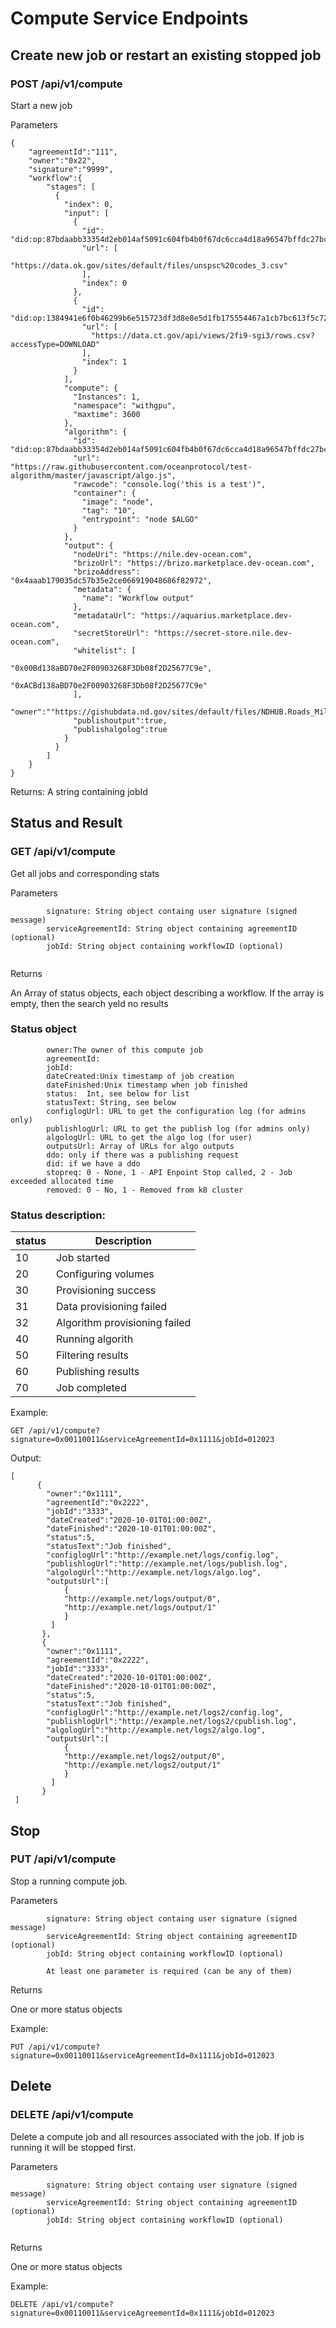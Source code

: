 # Compute Service Endpoints

## Create new job or restart an existing stopped job

### POST /api/v1/compute


Start a new job

Parameters
```
{
    "agreementId":"111",
    "owner":"0x22",
    "signature":"9999",
    "workflow":{
        "stages": [
          {
            "index": 0,
            "input": [
              {
                "id": "did:op:87bdaabb33354d2eb014af5091c604fb4b0f67dc6cca4d18a96547bffdc27bcf",
                "url": [
                  "https://data.ok.gov/sites/default/files/unspsc%20codes_3.csv"
                ],
                "index": 0
              },
              {
                "id": "did:op:1384941e6f0b46299b6e515723df3d8e8e5d1fb175554467a1cb7bc613f5c72e",
                "url": [
                  "https://data.ct.gov/api/views/2fi9-sgi3/rows.csv?accessType=DOWNLOAD"
                ],
                "index": 1
              }
            ],
            "compute": {
              "Instances": 1,
              "namespace": "withgpu",
              "maxtime": 3600
            },
            "algorithm": {
              "id": "did:op:87bdaabb33354d2eb014af5091c604fb4b0f67dc6cca4d18a96547bffdc27bcf",
              "url": "https://raw.githubusercontent.com/oceanprotocol/test-algorithm/master/javascript/algo.js",
              "rawcode": "console.log('this is a test')",
              "container": {
                "image": "node",
                "tag": "10",
                "entrypoint": "node $ALGO"
              }
            },
            "output": {
              "nodeUri": "https://nile.dev-ocean.com",
              "brizoUrl": "https://brizo.marketplace.dev-ocean.com",
              "brizoAddress": "0x4aaab179035dc57b35e2ce066919048686f82972",
              "metadata": {
                "name": "Workflow output"
              },
              "metadataUrl": "https://aquarius.marketplace.dev-ocean.com",
              "secretStoreUrl": "https://secret-store.nile.dev-ocean.com",
              "whitelist": [
                            "0x00Bd138aBD70e2F00903268F3Db08f2D25677C9e",
                            "0xACBd138aBD70e2F00903268F3Db08f2D25677C9e"
              ],
              "owner":""https://gishubdata.nd.gov/sites/default/files/NDHUB.Roads_MileMarkers_1.csv"",
              "publishoutput":true,
              "publishalgolog":true
            }
          }
        ]
    }
}
```

Returns:
A string containing jobId




## Status and Result
  
  
### GET /api/v1/compute
   
   
Get all jobs and corresponding stats

Parameters
```
        signature: String object containg user signature (signed message)
        serviceAgreementId: String object containing agreementID (optional)
        jobId: String object containing workflowID (optional)
        
```

Returns

An Array of status objects, each object describing a workflow. If the array is empty, then the search yeld no results

### Status object
```
        owner:The owner of this compute job
        agreementId:
        jobId:
        dateCreated:Unix timestamp of job creation
        dateFinished:Unix timestamp when job finished
        status:  Int, see below for list
        statusText: String, see below
        configlogUrl: URL to get the configuration log (for admins only)
        publishlogUrl: URL to get the publish log (for admins only)
        algologUrl: URL to get the algo log (for user)
        outputsUrl: Array of URLs for algo outputs
        ddo: only if there was a publishing request
        did: if we have a ddo
        stopreq: 0 - None, 1 - API Enpoint Stop called, 2 - Job exceeded allocated time
        removed: 0 - No, 1 - Removed from k8 cluster
```

### Status description:

| status   | Description        |
|----------|--------------------|
|  10       | Job started        |
|  20       | Configuring volumes|
|  30       | Provisioning success |
|  31       | Data provisioning failed |
|  32       | Algorithm provisioning failed |
|  40       | Running algorith   |
|  50       | Filtering results  |
|  60       | Publishing results |
|  70       | Job completed      |


Example:
```
GET /api/v1/compute?signature=0x00110011&serviceAgreementId=0x1111&jobId=012023
```

Output:
```
[
      {
        "owner":"0x1111",
        "agreementId":"0x2222",
        "jobId":"3333",
        "dateCreated":"2020-10-01T01:00:00Z",
        "dateFinished":"2020-10-01T01:00:00Z",
        "status":5,
        "statusText":"Job finished",
        "configlogUrl":"http://example.net/logs/config.log",
        "publishlogUrl":"http://example.net/logs/publish.log",
        "algologUrl":"http://example.net/logs/algo.log",
        "outputsUrl":[
            {
            "http://example.net/logs/output/0",
            "http://example.net/logs/output/1"
            }
         ]
       },
       {
        "owner":"0x1111",
        "agreementId":"0x2222",
        "jobId":"3333",
        "dateCreated":"2020-10-01T01:00:00Z",
        "dateFinished":"2020-10-01T01:00:00Z",
        "status":5,
        "statusText":"Job finished",
        "configlogUrl":"http://example.net/logs2/config.log",
        "publishlogUrl":"http://example.net/logs2/cpublish.log",
        "algologUrl":"http://example.net/logs2/algo.log",
        "outputsUrl":[
            {
            "http://example.net/logs2/output/0",
            "http://example.net/logs2/output/1"
            }
         ]
       }
 ]
 ```
       
## Stop
  
  
### PUT /api/v1/compute
   
   
Stop a running compute job.

Parameters
```
        signature: String object containg user signature (signed message)
        serviceAgreementId: String object containing agreementID (optional)
        jobId: String object containing workflowID (optional)
        
        At least one parameter is required (can be any of them)
```

Returns

One or more status objects

Example:
```
PUT /api/v1/compute?signature=0x00110011&serviceAgreementId=0x1111&jobId=012023
```

## Delete

### DELETE /api/v1/compute

Delete a compute job and all resources associated with the job. If job is running it will be stopped first.

Parameters
```
        signature: String object containg user signature (signed message)
        serviceAgreementId: String object containing agreementID (optional)
        jobId: String object containing workflowID (optional)
        
```

Returns

One or more status objects

Example:
```
DELETE /api/v1/compute?signature=0x00110011&serviceAgreementId=0x1111&jobId=012023
```

